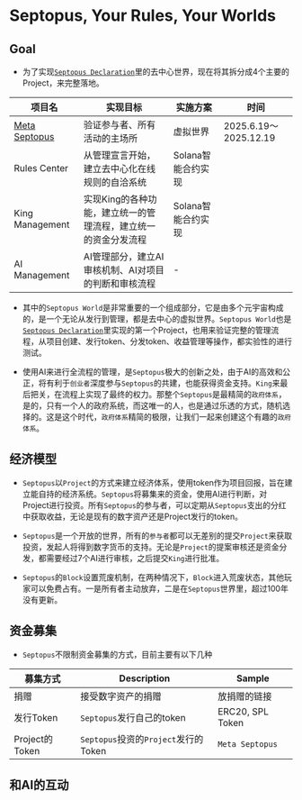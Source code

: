 # Septopus, Your Rules, Your Worlds

## Goal

* 为了实现[`Septopus Declaration`](/declaration)里的去中心世界，现在将其拆分成4个主要的Project，来完整落地。

|项目名 | 实现目标 | 实施方案 | 时间 |
|--- | --- | --- | --- |
| [Meta Septopus](/docs/world/overview) | 验证参与者、所有活动的主场所 | 虚拟世界 | 2025.6.19～2025.12.19 |
| Rules Center | 从管理宣言开始，建立去中心化在线规则的自洽系统 | Solana智能合约实现 |  |
| King Management | 实现King的各种功能，建立统一的管理流程，建立统一的资金分发流程 | Solana智能合约实现 |  |
| AI Management | AI管理部分，建立AI审核机制、AI对项目的判断和审核流程 | - |  |

* 其中的`Septopus World`是非常重要的一个组成部分，它是由多个元宇宙构成的，是一个无论从发行到管理，都是去中心的虚拟世界。`Septopus World`也是[`Septopus Declaration`](https://septopus.xyz/declaration)里实现的第一个Project，也用来验证完整的管理流程，从项目创建、发行token、分发token、收益管理等操作，都实验性的进行测试。
  
* 使用AI来进行全流程的管理，是`Septopus`极大的创新之处，由于AI的高效和公正，将有利于`创业者`深度参与`Septopus`的共建，也能获得资金支持。`King`来最后把关，在流程上实现了最终的权力。那整个`Septopus`是最精简的`政府体系`，是的，只有一个人的政府系统，而这唯一的人，也是通过乐透的方式，随机选择的。这是这个时代，`政府体系`精简的极限，让我们一起来创建这个有趣的`政府体系`。

## 经济模型

* `Septopus`以`Project`的方式来建立经济体系，使用token作为项目回报，旨在建立能自持的经济系统。`Septopus`将募集来的资金，使用AI进行判断，对Project进行投资。所有`Septopus`的参与者，可以定期从`Septopus`支出的分红中获取收益，无论是现有的数字资产还是Project发行的token。
  
* `Septopus`是一个开放的世界，所有的`参与者`都可以无差别的提交`Project`来获取投资，发起人将得到数字货币的支持。无论是`Project`的提案审核还是资金分发，都需要经过7个AI进行审核，之后提交`King`进行批准。

* `Septopus`的`Block`设置荒废机制，在两种情况下，`Block`进入荒废状态，其他玩家可以免费占有。一是所有者主动放弃，二是在`Septopus`世界里，超过100年没有更新。

## 资金募集

* `Septopus`不限制资金募集的方式，目前主要有以下几种

|募集方式 | Description | Sample |
|--- | --- | --- |
| 捐赠 | 接受数字资产的捐赠 | 放捐赠的链接 |
| 发行Token | `Septopus`发行自己的token | ERC20, SPL Token |
| Project的Token | `Septopus`投资的`Project`发行的Token | `Meta Septopus` |

## 和AI的互动

